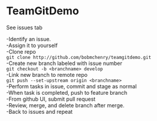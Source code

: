 # TeamGitDemo
See issues tab

-Identify an issue. <br>
-Assign it to yourself<br>
-Clone repo<br>
`git clone http://github.com/bobmchenry/teamgitdemo.git`<br>
-Create new branch labeled with issue number<br>
`git checkout -b <branchname> develop`<br>
-Link new branch to remote repo<br>
`git push --set-upstream origin <branchname> `<br>
-Perform tasks in issue, commit and stage as normal<br>
-When task is completed, push to feature branch<br>
-From github UI, submit pull request<br>
-Review, merge, and delete branch after merge. <br>
-Back to issues and repeat<br>
